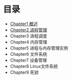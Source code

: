 # 目录
- [Chapter1 概述](https://github.com/abowloflrf/os-note/wiki/Chapter1-%E6%A6%82%E8%BF%B0)
- [Chapter2 进程管理](https://github.com/abowloflrf/os-note/wiki/Chapter2-%E8%BF%9B%E7%A8%8B%E7%AE%A1%E7%90%86)
- Chapter3 进程调度
- Chapter4 内存管理
- Chapter5 进程与内存管理实例
- Chapter6 文件系统
- Chapter7 设备管理
- Chapter8 Linux文件系统
- Chapter9 死锁
